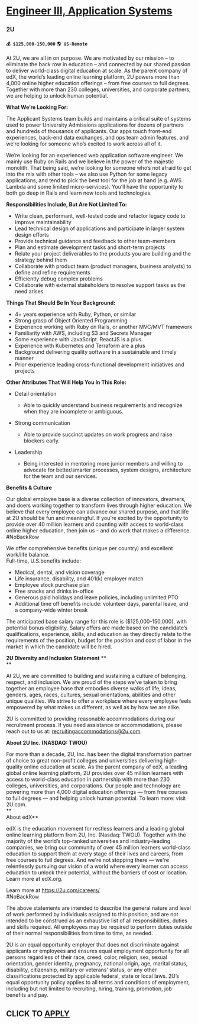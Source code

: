 # [Engineer III, Application Systems](https://www.remotewlb.com/apply/engineer-iii-application-systems)  
### 2U  
#### `💰 $125,000-150,000` `🌎 US-Remote`  

At 2U, we are all in on purpose. We are motivated by our mission – to eliminate the back row in education – and connected by our shared passion to deliver world-class digital education at scale. As the parent company of edX, the world’s leading online learning platform, 2U powers more than 4,000 online higher education offerings – from free courses to full degrees. Together with more than 230 colleges, universities, and corporate partners, we are helping to unlock human potential.

**What We’re Looking For:**

The Applicant Systems team builds and maintains a critical suite of systems used to power University Admissions applications for dozens of partners and hundreds of thousands of applicants. Our apps touch front-end experiences, back-end data exchanges, and ops team admin features, and we’re looking for someone who’s excited to work across all of it.

We’re looking for an experienced web application software engineer. We mainly use Ruby on Rails and we believe in the power of the majestic monolith. That being said, we’re looking for someone who’s not afraid to get into the mix with other tools – we also use Python for some legacy applications, and tend to pick the best tool for the job at hand (e.g. AWS Lambda and some limited micro-services). You’ll have the opportunity to both go deep in Rails and learn new tools and technologies.

**Responsibilities Include, But Are Not Limited To:**

  * Write clean, performant, well-tested code and refactor legacy code to improve maintainability
  * Lead technical design of applications and participate in larger system design efforts
  * Provide technical guidance and feedback to other team-members
  * Plan and estimate development tasks and short-term projects
  * Relate your project deliverables to the products you are building and the strategy behind them
  * Collaborate with product team (product managers, business analysts) to define and refine requirements
  * Efficiently debug complex problems
  * Collaborate with external stakeholders to resolve support tasks as the need arises

**Things That Should Be In Your Background:**

  * 4+ years experience with Ruby, Python, or similar
  * Strong grasp of Object Oriented Programming
  * Experience working with Ruby on Rails, or another MVC/MVT framework
  * Familiarity with AWS, including S3 and Secrets Manager
  * Some experience with JavaScript. ReactJS is a plus.
  * Experience with Kubernetes and Terraform are a plus
  * Background delivering quality software in a sustainable and timely manner
  * Prior experience leading cross-functional development initiatives and projects

**Other Attributes That Will Help You In This Role:**

  * Detail orientation 
    * Able to quickly understand business requirements and recognize when they are incomplete or ambiguous.
  * Strong communication 
    * Able to provide succinct updates on work progress and raise blockers early.
  * Leadership  

    * Being interested in mentoring more junior members and willing to advocate for better/smarter processes, system designs, architecture for the team and our services.

**Benefits & Culture**

Our global employee base is a diverse collection of innovators, dreamers, and doers working together to transform lives through higher education. We believe that every employee can advance our shared purpose, and that life at 2U should be fun and meaningful. If you’re excited by the opportunity to provide over 40 million learners and counting with access to world-class online higher education, then join us – and do work that makes a difference. #NoBackRow

We offer comprehensive benefits (unique per country) and excellent work/life balance.  
Full-time, U.S.benefits include:

  * Medical, dental, and vision coverage
  * Life insurance, disability, and 401(k) employer match
  * Employee stock purchase plan
  * Free snacks and drinks in-office
  * Generous paid holidays and leave policies, including unlimited PTO
  * Additional time off benefits include: volunteer days, parental leave, and a company-wide winter break

The anticipated base salary range for this role is ($125,000-150,000), with potential bonus eligibility. Salary offers are made based on the candidate’s qualifications, experience, skills, and education as they directly relate to the requirements of the position, budget for the position and cost of labor in the market in which the candidate will be hired.

**2U Diversity and Inclusion Statement** **  
**

At 2U, we are committed to building and sustaining a culture of belonging, respect, and inclusion. We are proud of the steps we’ve taken to bring together an employee base that embodies diverse walks of life, ideas, genders, ages, races, cultures, sexual orientations, abilities and other unique qualities. We strive to offer a workplace where every employee feels empowered by what makes us different, as well as by how we are alike.

2U is committed to providing reasonable accommodations during our recruitment process. If you need assistance or accommodations, please reach out to us at: recruitingaccommodations@2u.com.

**About 2U Inc. (NASDAQ: TWOU)**

For more than a decade, 2U, Inc. has been the digital transformation partner of choice to great non-profit colleges and universities delivering high-quality online education at scale. As the parent company of edX, a leading global online learning platform, 2U provides over 45 million learners with access to world-class education in partnership with more than 230 colleges, universities, and corporations. Our people and technology are powering more than 4,000 digital education offerings — from free courses to full degrees — and helping unlock human potential. To learn more: visit 2U.com.  
 **  
About edX**

edX is the education movement for restless learners and a leading global online learning platform from 2U, Inc. (Nasdaq: TWOU). Together with the majority of the world’s top-ranked universities and industry-leading companies, we bring our community of over 45 million learners world-class education to support them at every stage of their lives and careers, from free courses to full degrees. And we're not stopping there — we're relentlessly pursuing our vision of a world where every learner can access education to unlock their potential, without the barriers of cost or location. Learn more at edX.org.

Learn more at https://2u.com/careers/  
#NoBackRow

The above statements are intended to describe the general nature and level of work performed by individuals assigned to this position, and are not intended to be construed as an exhaustive list of all responsibilities, duties and skills required. All employees may be required to perform duties outside of their normal responsibilities from time to time, as needed.

2U is an equal opportunity employer that does not discriminate against applicants or employees and ensures equal employment opportunity for all persons regardless of their race, creed, color, religion, sex, sexual orientation, gender identity, pregnancy, national origin, age, marital status, disability, citizenship, military or veterans’ status, or any other classifications protected by applicable federal, state or local laws. 2U’s equal opportunity policy applies to all terms and conditions of employment, including but not limited to recruiting, hiring, training, promotion, job benefits and pay.

  
## CLICK TO [APPLY](https://www.remotewlb.com/apply/engineer-iii-application-systems)

